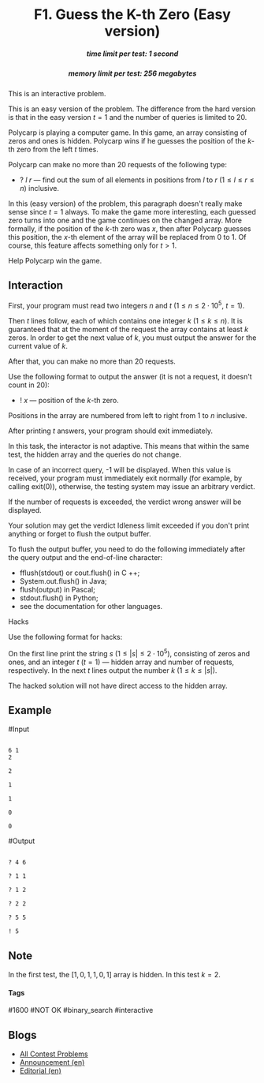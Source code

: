 <h1 style='text-align: center;'> F1. Guess the K-th Zero (Easy version)</h1>

<h5 style='text-align: center;'>time limit per test: 1 second</h5>
<h5 style='text-align: center;'>memory limit per test: 256 megabytes</h5>

This is an interactive problem.

This is an easy version of the problem. The difference from the hard version is that in the easy version $t=1$ and the number of queries is limited to $20$.

Polycarp is playing a computer game. In this game, an array consisting of zeros and ones is hidden. Polycarp wins if he guesses the position of the $k$-th zero from the left $t$ times.

Polycarp can make no more than $20$ requests of the following type: 

* ? $l$ $r$ — find out the sum of all elements in positions from $l$ to $r$ ($1 \le l \le r \le n$) inclusive.

In this (easy version) of the problem, this paragraph doesn't really make sense since $t=1$ always. To make the game more interesting, each guessed zero turns into one and the game continues on the changed array. More formally, if the position of the $k$-th zero was $x$, then after Polycarp guesses this position, the $x$-th element of the array will be replaced from $0$ to $1$. Of course, this feature affects something only for $t>1$.

Help Polycarp win the game.

## Interaction

First, your program must read two integers $n$ and $t$ ($1 \le n \le 2 \cdot 10^5$, $t=1$).

Then $t$ lines follow, each of which contains one integer $k$ ($1 \le k \le n$). It is guaranteed that at the moment of the request the array contains at least $k$ zeros. In order to get the next value of $k$, you must output the answer for the current value of $k$.

After that, you can make no more than $20$ requests.

Use the following format to output the answer (it is not a request, it doesn't count in $20$): 

* ! $x$ — position of the $k$-th zero.

Positions in the array are numbered from left to right from $1$ to $n$ inclusive.

After printing $t$ answers, your program should exit immediately.

In this task, the interactor is not adaptive. This means that within the same test, the hidden array and the queries do not change.

In case of an incorrect query, -1 will be displayed. When this value is received, your program must immediately exit normally (for example, by calling exit(0)), otherwise, the testing system may issue an arbitrary verdict.

If the number of requests is exceeded, the verdict wrong answer will be displayed.

Your solution may get the verdict Idleness limit exceeded if you don't print anything or forget to flush the output buffer.

To flush the output buffer, you need to do the following immediately after the query output and the end-of-line character:

* fflush(stdout) or cout.flush() in C ++;
* System.out.flush() in Java;
* flush(output) in Pascal;
* stdout.flush() in Python;
* see the documentation for other languages.

Hacks

Use the following format for hacks:

On the first line print the string $s$ ($1 \le |s| \le 2 \cdot 10^5$), consisting of zeros and ones, and an integer $t$ ($t = 1$) — hidden array and number of requests, respectively. In the next $t$ lines output the number $k$ ($1 \le k \le |s|$).

The hacked solution will not have direct access to the hidden array.

## Example

#Input
```text

6 1
2

2

1

1

0

0
```
#Output
```text

? 4 6

? 1 1

? 1 2

? 2 2

? 5 5

! 5
```
## Note

In the first test, the $[1, 0, 1, 1, 0, 1]$ array is hidden. In this test $k=2$.



#### Tags 

#1600 #NOT OK #binary_search #interactive 

## Blogs
- [All Contest Problems](../Codeforces_Round_719_(Div._3).md)
- [Announcement (en)](../blogs/Announcement_(en).md)
- [Editorial (en)](../blogs/Editorial_(en).md)
